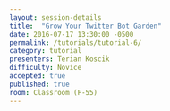 ```yaml
---
layout: session-details
title:  "Grow Your Twitter Bot Garden"
date: 2016-07-17 13:30:00 -0500
permalink: /tutorials/tutorial-6/
category: tutorial
presenters: Terian Koscik
difficulty: Novice
accepted: true
published: true
room: Classroom (F-55)
---
```

